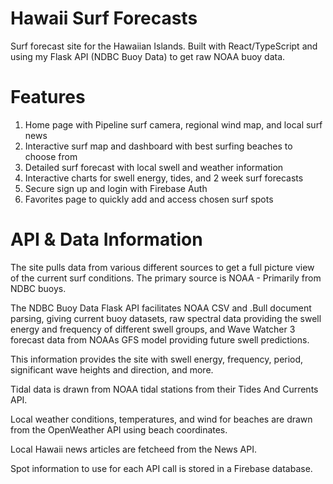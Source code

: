 # Hawaii Surf Forecasts

Surf forecast site for the Hawaiian Islands. Built with React/TypeScript and using my Flask API (NDBC Buoy Data) to get raw NOAA buoy data.

# Features
1. Home page with Pipeline surf camera, regional wind map, and local surf news
2. Interactive surf map and dashboard with best surfing beaches to choose from
3. Detailed surf forecast with local swell and weather information
4. Interactive charts for swell energy, tides, and 2 week surf forecasts
5. Secure sign up and login with Firebase Auth
6. Favorites page to quickly add and access chosen surf spots

# API & Data Information

The site pulls data from various different sources to get a full picture view of the current surf conditions. The primary source is NOAA - Primarily from NDBC buoys.

The NDBC Buoy Data Flask API facilitates NOAA CSV and .Bull document parsing, giving current buoy datasets, raw spectral data providing the swell energy and frequency of different swell groups, and Wave Watcher 3 forecast data from NOAAs GFS model providing future swell predictions.

This information provides the site with swell energy, frequency, period, significant wave heights and direction, and more. 

Tidal data is drawn from NOAA tidal stations from their Tides And Currents API.

Local weather conditions, temperatures, and wind for beaches are drawn from the OpenWeather API using beach coordinates.

Local Hawaii news articles are fetcheed from the News API.

Spot information to use for each API call is stored in a Firebase database.

